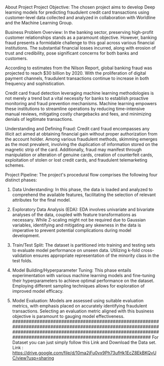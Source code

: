 About Project
Project Objective:
The chosen project aims to develop Deep learning models for predicting fraudulent credit card transactions using customer-level data collected and analyzed in collaboration with Worldline and the Machine Learning Group. 

Business Problem Overview:
In the banking sector, preserving high-profit customer relationships stands as a paramount objective. However, banking fraud presents a formidable challenge to this goal across various financial institutions. The substantial financial losses incurred, along with erosion of trust and credibility, pose significant concerns for both banks and customers.

According to estimates from the Nilson Report, global banking fraud was projected to reach $30 billion by 2020. With the proliferation of digital payment channels, fraudulent transactions continue to increase in both frequency and sophistication.

Credit card fraud detection leveraging machine learning methodologies is not merely a trend but a vital necessity for banks to establish proactive monitoring and fraud prevention mechanisms. Machine learning empowers these institutions to streamline operations by reducing time-intensive manual reviews, mitigating costly chargebacks and fees, and minimizing denials of legitimate transactions.

Understanding and Defining Fraud:
Credit card fraud encompasses any illicit act aimed at obtaining financial gain without proper authorization from the account holder. Among various fraudulent methods, skimming emerges as the most prevalent, involving the duplication of information stored on the magnetic strip of the card. Additionally, fraud may manifest through manipulation or alteration of genuine cards, creation of counterfeit cards, exploitation of stolen or lost credit cards, and fraudulent telemarketing schemes.

Project Pipeline:
The project's procedural flow comprises the following four distinct phases:

1. Data Understanding: In this phase, the data is loaded and analyzed to comprehend the available features, facilitating the selection of relevant attributes for the final model.

2. Exploratory Data Analysis (EDA): EDA involves univariate and bivariate analyses of the data, coupled with feature transformations as necessary. While Z-scaling might not be required due to Gaussian variables, identifying and mitigating any skewness in the data is imperative to prevent potential complications during model development.

3. Train/Test Split: The dataset is partitioned into training and testing sets to evaluate model performance on unseen data. Utilizing k-fold cross-validation ensures appropriate representation of the minority class in the test folds.

4. Model Building/Hyperparameter Tuning: This phase entails experimentation with various machine learning models and fine-tuning their hyperparameters to achieve optimal performance on the dataset. Employing different sampling techniques allows for exploration of improved model efficacy.

5. Model Evaluation: Models are assessed using suitable evaluation metrics, with emphasis placed on accurately identifying fraudulent transactions. Selecting an evaluation metric aligned with this business objective is paramount to gauging model effectiveness.
#####################################################################################################################################################################################################################
For Dataset you can just simply follow this Link and Download the Data set.
Link : https://drive.google.com/file/d/10ma2jFu0vx9Ph73ufHk1EcZ8EkBKQvUC/view?usp=sharing
